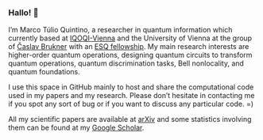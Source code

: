 ### Hallo! 👋

I’m Marco Túlio Quintino, a researcher in quantum information which currently based at [IQOQI-Vienna](https://www.oeaw.ac.at/esq/home/esq-postdocs/postdoc-application/current-esq-postdocs/quintino-marco-tulio) and the University of Vienna at the group of [Časlav Brukner](https://www.quantumfoundations.org/people.html) with an [ESQ fellowship](https://www.oeaw.ac.at/esq/home/esq-postdocs/postdoc-application/current-esq-postdocs/quintino-marco-tulio). My main research interests are higher-order quantum operations, designing quantum circuits to transform quantum operations, quantum discrimination tasks, Bell nonlocality, and quantum foundations.

I use this space in GitHub mainly to host and share the computational code used in my papers and my research. Please don’t hesitate in contacting me if you spot any sort of bug or if you want to discuss any particular code. =)

All my scientific papers are available at [arXiv](https://arxiv.org/a/quintino_m_1.html) and some statistics involving them can be found at my [Google Scholar](https://scholar.google.com/citations?user=9S-Jrs4AAAAJ&hl).




<!--
**mtcq/mtcq** is a ✨ _special_ ✨ repository because its `README.md` (this file) appears on your GitHub profile.

Here are some ideas to get you started:

- 🔭 I’m currently working on ...
- 🌱 I’m currently learning ...
- 👯 I’m looking to collaborate on ...
- 🤔 I’m looking for help with ...
- 💬 Ask me about ...
- 📫 How to reach me: ...
- 😄 Pronouns: ...
- ⚡ Fun fact: ...
-->
